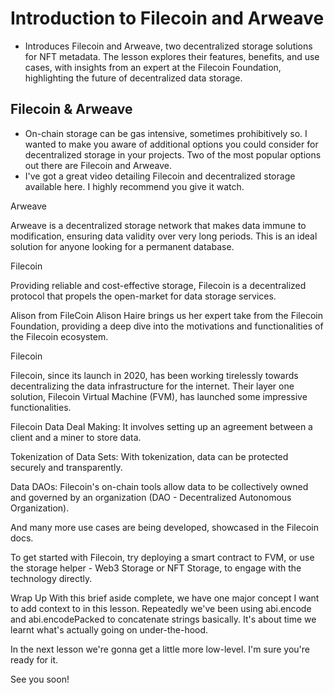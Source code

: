 # Introduction to Filecoin and Arweave
- Introduces Filecoin and Arweave, two decentralized storage solutions for NFT metadata. The lesson explores their features, benefits, and use cases, with insights from an expert at the Filecoin Foundation, highlighting the future of decentralized data storage.

## Filecoin & Arweave
- On-chain storage can be gas intensive, sometimes prohibitively so. I wanted to make you aware of additional options you could consider for decentralized storage in your projects. Two of the most popular options out there are Filecoin and Arweave.
- I've got a great video detailing Filecoin and decentralized storage available here. I highly recommend you give it watch.

Arweave

Arweave is a decentralized storage network that makes data immune to modification, ensuring data validity over very long periods. This is an ideal solution for anyone looking for a permanent database.

Filecoin

Providing reliable and cost-effective storage, Filecoin is a decentralized protocol that propels the open-market for data storage services.

Alison from FileCoin
Alison Haire brings us her expert take from the Filecoin Foundation, providing a deep dive into the motivations and functionalities of the Filecoin ecosystem.

Filecoin

Filecoin, since its launch in 2020, has been working tirelessly towards decentralizing the data infrastructure for the internet. Their layer one solution, Filecoin Virtual Machine (FVM), has launched some impressive functionalities.

Filecoin Data Deal Making: It involves setting up an agreement between a client and a miner to store data.

Tokenization of Data Sets: With tokenization, data can be protected securely and transparently.

Data DAOs: Filecoin's on-chain tools allow data to be collectively owned and governed by an organization (DAO - Decentralized Autonomous Organization).

And many more use cases are being developed, showcased in the Filecoin docs.

To get started with Filecoin, try deploying a smart contract to FVM, or use the storage helper - Web3 Storage or NFT Storage, to engage with the technology directly.


Wrap Up
With this brief aside complete, we have one major concept I want to add context to in this lesson. Repeatedly we've been using abi.encode and abi.encodePacked to concatenate strings basically. It's about time we learnt what's actually going on under-the-hood.

In the next lesson we're gonna get a little more low-level. I'm sure you're ready for it.

See you soon!